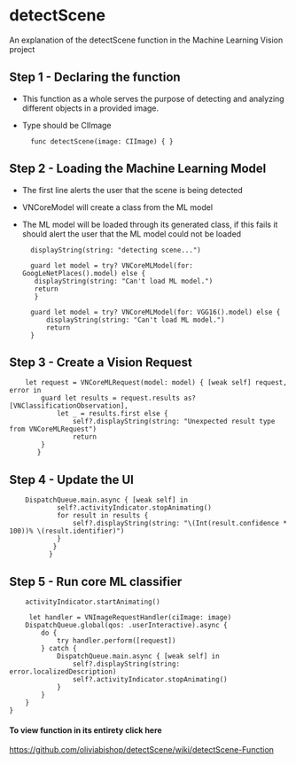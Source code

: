 # detectScene
An explanation of the detectScene function in the Machine Learning Vision project


## Step 1 - Declaring the function 
- This function as a whole serves the purpose of detecting and analyzing different objects in a provided image.
- Type should be CIImage 

        func detectScene(image: CIImage) { }
        
## Step 2 - Loading the Machine Learning Model
- The first line alerts the user that the scene is being detected
- VNCoreModel will create a class from the ML model
- The ML model will be loaded through its generated class, if this fails it should alert the user that the ML model could not be loaded


        displayString(string: "detecting scene...")
        
        guard let model = try? VNCoreMLModel(for: GoogLeNetPlaces().model) else {
         displayString(string: "Can't load ML model.")
         return
         }
        
        guard let model = try? VNCoreMLModel(for: VGG16().model) else {
            displayString(string: "Can't load ML model.")
            return
        }      
        
        
## Step 3 - Create a Vision Request

        let request = VNCoreMLRequest(model: model) { [weak self] request, error in
            guard let results = request.results as? [VNClassificationObservation],
                let _ = results.first else {
                    self?.displayString(string: "Unexpected result type from VNCoreMLRequest")
                    return
            }
           }
            
## Step 4 - Update the UI

        DispatchQueue.main.async { [weak self] in
                self?.activityIndicator.stopAnimating()
                for result in results {
                    self?.displayString(string: "\(Int(result.confidence * 100))% \(result.identifier)")
                }
               }
              }
              
## Step 5 - Run core ML classifier

        activityIndicator.startAnimating()
        
         let handler = VNImageRequestHandler(ciImage: image)
        DispatchQueue.global(qos: .userInteractive).async {
            do {
                try handler.perform([request])
            } catch {
                DispatchQueue.main.async { [weak self] in
                    self?.displayString(string: error.localizedDescription)
                    self?.activityIndicator.stopAnimating()
                }
            }
        }
    }
    
    
#### To view function in its entirety click here
https://github.com/oliviabishop/detectScene/wiki/detectScene-Function
